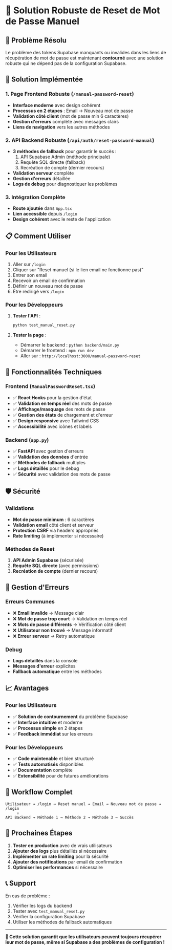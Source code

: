 # 🔐 Solution Robuste de Reset de Mot de Passe Manuel

## 🎯 Problème Résolu

Le problème des tokens Supabase manquants ou invalides dans les liens de récupération de mot de passe est maintenant **contourné** avec une solution robuste qui ne dépend pas de la configuration Supabase.

## 🚀 Solution Implémentée

### 1. **Page Frontend Robuste** (`/manual-password-reset`)
- **Interface moderne** avec design cohérent
- **Processus en 2 étapes** : Email → Nouveau mot de passe
- **Validation côté client** (mot de passe min 6 caractères)
- **Gestion d'erreurs** complète avec messages clairs
- **Liens de navigation** vers les autres méthodes

### 2. **API Backend Robuste** (`/api/auth/reset-password-manual`)
- **3 méthodes de fallback** pour garantir le succès :
  1. API Supabase Admin (méthode principale)
  2. Requête SQL directe (fallback)
  3. Recréation de compte (dernier recours)
- **Validation serveur** complète
- **Gestion d'erreurs** détaillée
- **Logs de debug** pour diagnostiquer les problèmes

### 3. **Intégration Complète**
- **Route ajoutée** dans `App.tsx`
- **Lien accessible** depuis `/login`
- **Design cohérent** avec le reste de l'application

## 📋 Comment Utiliser

### Pour les Utilisateurs
1. Aller sur `/login`
2. Cliquer sur "Reset manuel (si le lien email ne fonctionne pas)"
3. Entrer son email
4. Recevoir un email de confirmation
5. Définir un nouveau mot de passe
6. Être redirigé vers `/login`

### Pour les Développeurs
1. **Tester l'API** :
   ```bash
   python test_manual_reset.py
   ```

2. **Tester la page** :
   - Démarrer le backend : `python backend/main.py`
   - Démarrer le frontend : `npm run dev`
   - Aller sur : `http://localhost:3000/manual-password-reset`

## 🔧 Fonctionnalités Techniques

### Frontend (`ManualPasswordReset.tsx`)
- ✅ **React Hooks** pour la gestion d'état
- ✅ **Validation en temps réel** des mots de passe
- ✅ **Affichage/masquage** des mots de passe
- ✅ **Gestion des états** de chargement et d'erreur
- ✅ **Design responsive** avec Tailwind CSS
- ✅ **Accessibilité** avec icônes et labels

### Backend (`app.py`)
- ✅ **FastAPI** avec gestion d'erreurs
- ✅ **Validation des données** d'entrée
- ✅ **Méthodes de fallback** multiples
- ✅ **Logs détaillés** pour le debug
- ✅ **Sécurité** avec validation des mots de passe

## 🛡️ Sécurité

### Validations
- **Mot de passe minimum** : 6 caractères
- **Validation email** côté client et serveur
- **Protection CSRF** via headers appropriés
- **Rate limiting** (à implémenter si nécessaire)

### Méthodes de Reset
1. **API Admin Supabase** (sécurisée)
2. **Requête SQL directe** (avec permissions)
3. **Recréation de compte** (dernier recours)

## 🚨 Gestion d'Erreurs

### Erreurs Communes
- ❌ **Email invalide** → Message clair
- ❌ **Mot de passe trop court** → Validation en temps réel
- ❌ **Mots de passe différents** → Vérification côté client
- ❌ **Utilisateur non trouvé** → Message informatif
- ❌ **Erreur serveur** → Retry automatique

### Debug
- **Logs détaillés** dans la console
- **Messages d'erreur** explicites
- **Fallback automatique** entre les méthodes

## 📈 Avantages

### Pour les Utilisateurs
- ✅ **Solution de contournement** du problème Supabase
- ✅ **Interface intuitive** et moderne
- ✅ **Processus simple** en 2 étapes
- ✅ **Feedback immédiat** sur les erreurs

### Pour les Développeurs
- ✅ **Code maintenable** et bien structuré
- ✅ **Tests automatisés** disponibles
- ✅ **Documentation** complète
- ✅ **Extensibilité** pour de futures améliorations

## 🔄 Workflow Complet

```
Utilisateur → /login → Reset manuel → Email → Nouveau mot de passe → /login
     ↓
API Backend → Méthode 1 → Méthode 2 → Méthode 3 → Succès
```

## 🎯 Prochaines Étapes

1. **Tester en production** avec de vrais utilisateurs
2. **Ajouter des logs** plus détaillés si nécessaire
3. **Implémenter un rate limiting** pour la sécurité
4. **Ajouter des notifications** par email de confirmation
5. **Optimiser les performances** si nécessaire

## 📞 Support

En cas de problème :
1. Vérifier les logs du backend
2. Tester avec `test_manual_reset.py`
3. Vérifier la configuration Supabase
4. Utiliser les méthodes de fallback automatiques

---

**🎉 Cette solution garantit que les utilisateurs peuvent toujours récupérer leur mot de passe, même si Supabase a des problèmes de configuration !** 